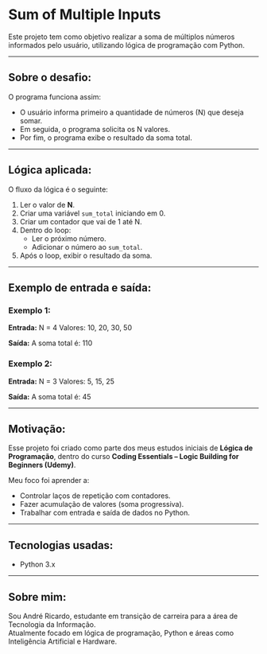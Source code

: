 # Sum of Multiple Inputs 

Este projeto tem como objetivo realizar a soma de múltiplos números informados pelo usuário, utilizando lógica de programação com Python.

---

## Sobre o desafio:

O programa funciona assim:

- O usuário informa primeiro a quantidade de números (N) que deseja somar.
- Em seguida, o programa solicita os N valores.
- Por fim, o programa exibe o resultado da soma total.

---

## Lógica aplicada:

O fluxo da lógica é o seguinte:

1. Ler o valor de **N**.
2. Criar uma variável `sum_total` iniciando em 0.
3. Criar um contador que vai de 1 até N.
4. Dentro do loop:
   - Ler o próximo número.
   - Adicionar o número ao `sum_total`.
5. Após o loop, exibir o resultado da soma.

---

## Exemplo de entrada e saída:

### Exemplo 1:

**Entrada:**
N = 4
Valores: 10, 20, 30, 50

**Saída:**
A soma total é: 110

### Exemplo 2:

**Entrada:**
N = 3
Valores: 5, 15, 25

**Saída:**
A soma total é: 45


---

## Motivação:

Esse projeto foi criado como parte dos meus estudos iniciais de **Lógica de Programação**, dentro do curso **Coding Essentials – Logic Building for Beginners (Udemy)**.

Meu foco foi aprender a:

- Controlar laços de repetição com contadores.
- Fazer acumulação de valores (soma progressiva).
- Trabalhar com entrada e saída de dados no Python.

---

## Tecnologias usadas:

- Python 3.x

---

## Sobre mim:

Sou André Ricardo, estudante em transição de carreira para a área de Tecnologia da Informação.  
Atualmente focado em lógica de programação, Python e áreas como Inteligência Artificial e Hardware.
